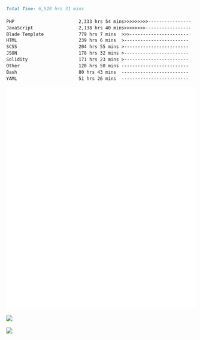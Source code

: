<!--START_SECTION:waka-->

```markdown
Total Time: 6,528 hrs 31 mins

PHP                        2,333 hrs 54 mins>>>>>>>>>----------------   35.10 %
JavaScript                 2,138 hrs 40 mins>>>>>>>>-----------------   32.16 %
Blade Template             779 hrs 7 mins  >>>----------------------   11.72 %
HTML                       239 hrs 6 mins  >------------------------   03.60 %
SCSS                       204 hrs 55 mins >------------------------   03.08 %
JSON                       178 hrs 32 mins >------------------------   02.69 %
Solidity                   171 hrs 23 mins >------------------------   02.58 %
Other                      120 hrs 50 mins -------------------------   01.82 %
Bash                       80 hrs 43 mins  -------------------------   01.21 %
YAML                       51 hrs 26 mins  -------------------------   00.77 %
```

<!--END_SECTION:waka-->

![](https://raw.githubusercontent.com/DrMaxis/github-stats-transparent/output/generated/overview.svg)
![](https://raw.githubusercontent.com/DrMaxis/github-stats-transparent/output/generated/languages.svg)

![](https://git-readme-stats-drmaxis-projects.vercel.app/api?username=drmaxis&show_icons=true&theme=outrun&count_private=true&show=reviews,discussions_started,discussions_answered,prs_merged,prs_merged_percentage&custom_title=2024%20Github%20Rank)
 
<a href="https://count.getloli.com/"><img src="https://count.getloli.com/get/@:maxis-the-alchemist?theme=rule34"></a>
<!-- https://count.getloli.com/get/@alchemist?theme=rule34 -->
<br>

